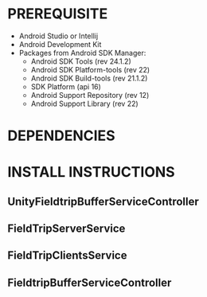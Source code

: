 # PREREQUISITE
- Android Studio or Intellij
- Android Development Kit
- Packages from Android SDK Manager:
	- Android SDK Tools (rev 24.1.2)
	- Android SDK Platform-tools (rev 22)
	- Android SDK Build-tools (rev 21.1.2)
	- SDK Platform (api 16)
	- Android Support Repository (rev 12)
	- Android Support Library (rev 22)

# DEPENDENCIES

# INSTALL INSTRUCTIONS

## UnityFieldtripBufferServiceController

## FieldTripServerService

## FieldTripClientsService

## FieldtripBufferServiceController
